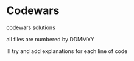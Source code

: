# Codewars
codewars solutions
 
 all files are numbered by DDMMYY
 
 Ill try and add explanations for each line of code
 
